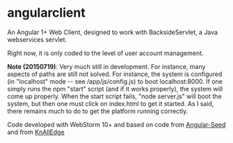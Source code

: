 # angularclient
An Angular 1+ Web Client, designed to work with BacksideServlet, a Java webservices servlet.

Right now, it is only coded to the level of user account management.

**Note (20150719)**: Very much still in development. For instance, many aspects of paths are still not solved. For instance, the system is configured (in "localhost" mode -- see /app/js/config.js) to boot localhost:8000. If one simply runs the npm "start" script (and if it works properly), the system will come up properly. When the start script fails, "node server.js" will boot the system, but then one must click on index.html to get it started. As I said, there remains much to do to get the platform running correctly.
 

Code developed with WebStorm 10+ and based on code from [Angular-Seed](Angular-Seed "https://github.com/angular/angular-seed") and from [KnAllEdge](KnAllEdge "https://github.com/mprinc/KnAllEdge")
